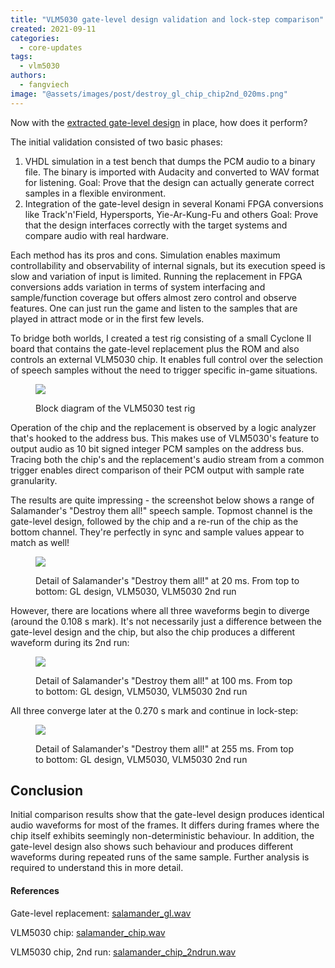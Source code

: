 ```yaml
---
title: "VLM5030 gate-level design validation and lock-step comparison"
created: 2021-09-11
categories: 
  - core-updates
tags: 
  - vlm5030
authors: 
  - fangviech
image: "@assets/images/post/destroy_gl_chip_chip2nd_020ms.png"
---
```


Now with the [extracted gate-level design](https://www.fpgaarcade.com/extract-reconstruct-simulate-repeat/) in place, how does it perform?

The initial validation consisted of two basic phases:

1. VHDL simulation in a test bench that dumps the PCM audio to a binary file. The binary is imported with Audacity and converted to WAV format for listening. Goal: Prove that the design can actually generate correct samples in a flexible environment.
2. Integration of the gate-level design in several Konami FPGA conversions like Track'n'Field, Hypersports, Yie-Ar-Kung-Fu and others Goal: Prove that the design interfaces correctly with the target systems and compare audio with real hardware.

Each method has its pros and cons. Simulation enables maximum controllability and observability of internal signals, but its execution speed is slow and variation of input is limited. Running the replacement in FPGA conversions adds variation in terms of system interfacing and sample/function coverage but offers almost zero control and observe features. One can just run the game and listen to the samples that are played in attract mode or in the first few levels.

To bridge both worlds, I created a test rig consisting of a small Cyclone II board that contains the gate-level replacement plus the ROM and also controls an external VLM5030 chip. It enables full control over the selection of speech samples without the need to trigger specific in-game situations.

<figure>

![](@assets/images/post/test_rig_block_diagram.png) 

<figcaption>Block diagram of the VLM5030 test rig</figcaption>
</figure>

Operation of the chip and the replacement is observed by a logic analyzer that's hooked to the address bus. This makes use of VLM5030's feature to output audio as 10 bit signed integer PCM samples on the address bus. Tracing both the chip's and the replacement's audio stream from a common trigger enables direct comparison of their PCM output with sample rate granularity.

The results are quite impressing - the screenshot below shows a range of Salamander's "Destroy them all!" speech sample. Topmost channel is the gate-level design, followed by the chip and a re-run of the chip as the bottom channel. They're perfectly in sync and sample values appear to match as well!

<figure>

![](@assets/images/post/destroy_gl_chip_chip2nd_020ms.png)

<figcaption>Detail of Salamander's "Destroy them all!" at 20 ms. From top to bottom: GL design, VLM5030, VLM5030 2nd run</figcaption>
</figure>

However, there are locations where all three waveforms begin to diverge (around the 0.108 s mark). It's not necessarily just a difference between the gate-level design and the chip, but also the chip produces a different waveform during its 2nd run:

<figure>

![](@assets/images/post/destroy_gl_chip_chip2nd_100ms.png)

<figcaption>Detail of Salamander's "Destroy them all!" at 100 ms. From top to bottom: GL design, VLM5030, VLM5030 2nd run</figcaption>
</figure>

All three converge later at the 0.270 s mark and continue in lock-step:

<figure>

![](@assets/images/post/destroy_gl_chip_chip2nd_255ms.png)

<figcaption>Detail of Salamander's "Destroy them all!" at 255 ms. From top to bottom: GL design, VLM5030, VLM5030 2nd run</figcaption>
</figure>

## Conclusion

Initial comparison results show that the gate-level design produces identical audio waveforms for most of the frames. It differs during frames where the chip itself exhibits seemingly non-deterministic behaviour. In addition, the gate-level design also shows such behaviour and produces different waveforms during repeated runs of the same sample. Further analysis is required to understand this in more detail.

#### References

Gate-level replacement: [salamander\_gl.wav](https://www.fpgaarcade.com/wp4/wp-content/uploads/2021/09/salamander_gl.wav)

VLM5030 chip: [salamander\_chip.wav](https://www.fpgaarcade.com/wp4/wp-content/uploads/2021/09/salamander_chip.wav)

VLM5030 chip, 2nd run: [salamander\_chip\_2ndrun.wav](https://www.fpgaarcade.com/wp4/wp-content/uploads/2021/09/salamander_chip_2ndrun.wav)
